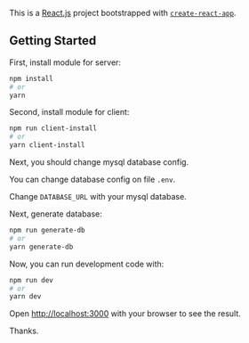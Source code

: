 This is a [React.js](https://reactjs.org/) project bootstrapped with [`create-react-app`](https://reactjs.org/docs/create-a-new-react-app.html).

## Getting Started

First, install module for server:

```bash
npm install
# or
yarn
```

Second, install module for client:

```bash
npm run client-install
# or
yarn client-install
```

Next, you should change mysql database config.

You can change database config on file `.env`.

Change `DATABASE_URL` with your mysql database.

Next, generate database:

```bash
npm run generate-db
# or
yarn generate-db
```

Now, you can run development code with:

```bash
npm run dev
# or
yarn dev
```

Open [http://localhost:3000](http://localhost:3000) with your browser to see the result.

Thanks.
